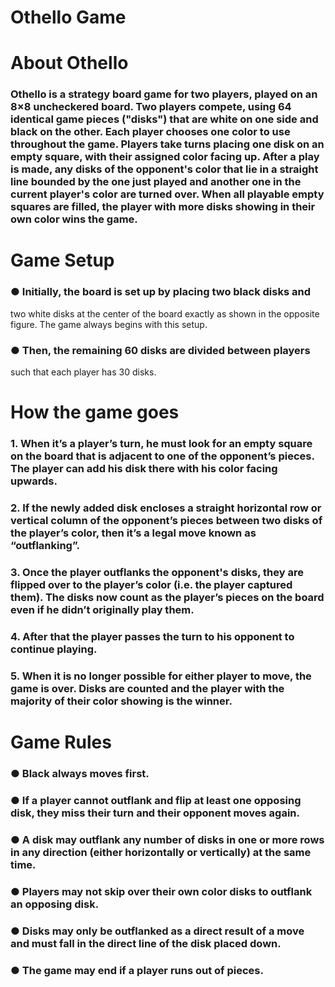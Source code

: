 # Othello Game

# About Othello

### Othello is a strategy board game for two players, played on an 8×8 uncheckered board. Two players compete, using 64 identical game pieces ("disks") that are white on one side and black on the other. Each player chooses one color to use throughout the game. Players take turns placing one disk on an empty square, with their assigned color facing up. After a play is made, any disks of the opponent's color that lie in a straight line bounded by the one just played and another one in the current player's color are turned over. When all playable empty squares are filled, the player with more disks showing in their own color wins the game.

# Game Setup

### ● Initially, the board is set up by placing two black disks and
two white disks at the center of the board exactly as shown
in the opposite figure. The game always begins with this
setup.
### ● Then, the remaining 60 disks are divided between players
such that each player has 30 disks.

# How the game goes

### 1. When it’s a player’s turn, he must look for an empty square on the board that is adjacent to one of the opponent’s pieces. The player can add his disk there with his color facing upwards.
### 2. If the newly added disk encloses a straight horizontal row or vertical column of the opponent’s pieces between two disks of the player’s color, then it’s a legal move known as “outflanking”.
### 3. Once the player outflanks the opponent's disks, they are flipped over to the player’s color (i.e. the player captured them). The disks now count as the player’s pieces on the board even if he didn’t originally play them.
### 4. After that the player passes the turn to his opponent to continue playing.
### 5. When it is no longer possible for either player to move, the game is over. Disks are counted and the player with the majority of their color showing is the winner.

# Game Rules

### ● Black always moves first.
### ● If a player cannot outflank and flip at least one opposing disk, they miss their turn and their opponent moves again.
### ● A disk may outflank any number of disks in one or more rows in any direction (either horizontally or vertically) at the same time.
### ● Players may not skip over their own color disks to outflank an opposing disk.
### ● Disks may only be outflanked as a direct result of a move and must fall in the direct line of the disk placed down.
### ● The game may end if a player runs out of pieces.